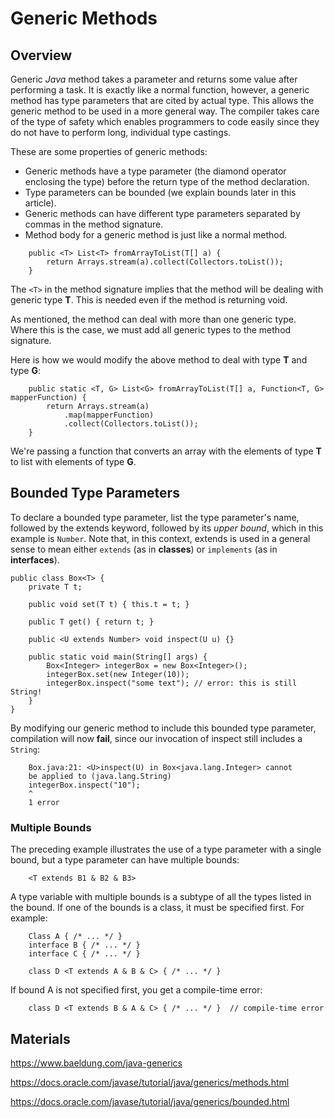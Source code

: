 # Generic Methods

## Overview
Generic _Java_ method takes a parameter and returns some value after performing a task. It is exactly like a normal
function, however, a generic method has type parameters that are cited by actual type. This allows the generic method to
be used in a more general way. The compiler takes care of the type of safety which enables programmers to code easily
since they do not have to perform long, individual type castings.

These are some properties of generic methods:
- Generic methods have a type parameter (the diamond operator enclosing the type) before the return type of the method
declaration.
- Type parameters can be bounded (we explain bounds later in this article).
- Generic methods can have different type parameters separated by commas in the method signature.
- Method body for a generic method is just like a normal method.

```
    public <T> List<T> fromArrayToList(T[] a) {   
        return Arrays.stream(a).collect(Collectors.toList());
    }
```

The `<T>` in the method signature implies that the method will be dealing with generic type **T**. This is needed even
if the method is returning void.

As mentioned, the method can deal with more than one generic type. Where this is the case, we must add all generic types
to the method signature.

Here is how we would modify the above method to deal with type **T** and type **G**:
```
    public static <T, G> List<G> fromArrayToList(T[] a, Function<T, G> mapperFunction) {
        return Arrays.stream(a)
            .map(mapperFunction)
            .collect(Collectors.toList());
    }
```

We're passing a function that converts an array with the elements of type **T** to list with elements of type **G**.

## Bounded Type Parameters
To declare a bounded type parameter, list the type parameter's name, followed by the extends keyword, followed by its
_upper bound_, which in this example is `Number`. Note that, in this context, extends is used in a general sense to mean
either `extends` (as in **classes**) or `implements` (as in **interfaces**).
```
public class Box<T> {
    private T t;          

    public void set(T t) { this.t = t; }
    
    public T get() { return t; }

    public <U extends Number> void inspect(U u) {}

    public static void main(String[] args) {
        Box<Integer> integerBox = new Box<Integer>();
        integerBox.set(new Integer(10));
        integerBox.inspect("some text"); // error: this is still String!
    }
}
```

By modifying our generic method to include this bounded type parameter, compilation will now **fail**, since our
invocation of inspect still includes a `String`:
```
    Box.java:21: <U>inspect(U) in Box<java.lang.Integer> cannot
    be applied to (java.lang.String)
    integerBox.inspect("10");
    ^
    1 error
```

### Multiple Bounds
The preceding example illustrates the use of a type parameter with a single bound, but a type parameter can have
multiple bounds:
```
    <T extends B1 & B2 & B3>
```

A type variable with multiple bounds is a subtype of all the types listed in the bound. If one of the bounds is a class,
it must be specified first. For example:
```
    Class A { /* ... */ }
    interface B { /* ... */ }
    interface C { /* ... */ }

    class D <T extends A & B & C> { /* ... */ }
```

If bound A is not specified first, you get a compile-time error:
```
    class D <T extends B & A & C> { /* ... */ }  // compile-time error
```

## Materials
<https://www.baeldung.com/java-generics>

<https://docs.oracle.com/javase/tutorial/java/generics/methods.html>

<https://docs.oracle.com/javase/tutorial/java/generics/bounded.html>
###
